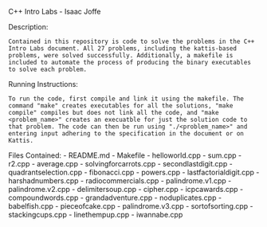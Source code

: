 C++ Intro Labs - Isaac Joffe

Description:

    Contained in this repository is code to solve the problems in the C++ Intro Labs document. All 27 problems, including the kattis-based problems, were solved successfully. Additionally, a makefile is included to automate the process of producing the binary executables to solve each problem.

Running Instructions:

    To run the code, first compile and link it using the makefile. The command "make" creates executables for all the solutions, "make compile" compiles but does not link all the code, and "make <problem_name>" creates an execuatble for just the solution code to that problem. The code can then be run using "./<problem_name>" and entering input adhering to the specification in the document or on Kattis.

Files Contained:
    - README.md
    - Makefile
    - helloworld.cpp
    - sum.cpp
    - r2.cpp
    - average.cpp
    - solvingforcarrots.cpp
    - secondlastdigit.cpp
    - quadrantselection.cpp
    - fibonacci.cpp
    - powers.cpp
    - lastfactorialdigit.cpp
    - harshadnumbers.cpp
    - radiocommercials.cpp
    - palindrome.v1.cpp
    - palindrome.v2.cpp
    - delimitersoup.cpp
    - cipher.cpp
    - icpcawards.cpp
    - compoundwords.cpp
    - grandadventure.cpp
    - noduplicates.cpp
    - babelfish.cpp
    - pieceofcake.cpp
    - palindrome.v3.cpp
    - sortofsorting.cpp
    - stackingcups.cpp
    - linethempup.cpp
    - iwannabe.cpp
